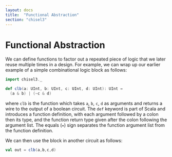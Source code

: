 ```yaml
---
layout: docs
title:  "Functional Abstraction"
section: "chisel3"
---
```


# Functional Abstraction

We can define functions to factor out a repeated piece of logic that
we later reuse multiple times in a design.  For example, we can wrap
up our earlier example of a simple combinational logic block as
follows:

```scala mdoc:invisible
import chisel3._
```

```scala mdoc:silent
def clb(a: UInt, b: UInt, c: UInt, d: UInt): UInt =
  (a & b) | (~c & d)
```

where ```clb``` is the function which takes ```a```, ```b```,
```c```, ```d``` as arguments and returns a wire to the output of a
boolean circuit.  The ```def``` keyword is part of Scala and
introduces a function definition, with each argument followed by a colon then
its type, and the function return type given after the colon following the
argument list.  The equals (`=`) sign separates the function argument list
from the function definition.

We can then use the block in another circuit as follows:
```scala mdoc:silent
val out = clb(a,b,c,d)
```
